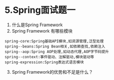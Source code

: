 # 5.Spring面试题一


1. 什么是Spring Framework
2. Spring Framework 有哪些模块

```
spring-core:Spring基础API模块,如资源管理,泛型处理 
spring--beans:Spring Bean相关,如依赖查找,依赖注入 
spring--aop:Spring AOP处理,如动态代理,AOP字节码提升 
spring--context:事件驱动、注解驱动,模块驱动等 
spring-expression:Spring表达式语言模块
```

3. Spring Framework的优势和不足是什么？